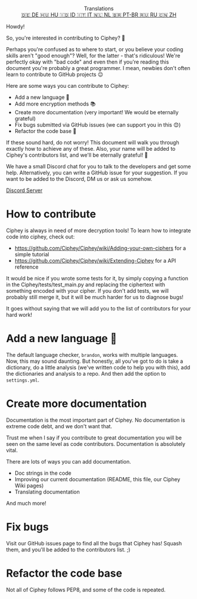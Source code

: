 <p align="center">
Translations <br>
<a href=https://github.com/Ciphey/Ciphey/tree/master/translations/de/CONTRIBUTING.md>🇩🇪 DE   </a>
<a href=https://github.com/Ciphey/Ciphey/tree/master/translations/hu/CONTRIBUTING.md>🇭🇺 HU   </a>
<a href=https://github.com/Ciphey/Ciphey/tree/master/translations/id/CONTRIBUTING.md>🇮🇩 ID   </a>
<a href=https://github.com/Ciphey/Ciphey/tree/master/translations/it/CONTRIBUTING.md>🇮🇹 IT   </a>
<a href=https://github.com/Ciphey/Ciphey/tree/master/translations/nl/CONTRIBUTING.md>🇳🇱 NL   </a>
<a href=https://github.com/Ciphey/Ciphey/tree/master/translations/pt-br/CONTRIBUTING.md>🇧🇷 PT-BR   </a>
<a href=https://github.com/Ciphey/Ciphey/tree/master/translations/ru/CONTRIBUTING.md>🇷🇺 RU   </a>
<a href=https://github.com/Ciphey/Ciphey/tree/master/translations/zh/CONTRIBUTING.md>🇨🇳 ZH   </a>
</p>

Howdy!

So, you're interested in contributing to Ciphey? 🤔

Perhaps you're confused as to where to start, or you believe your coding skills aren't "good enough"? Well, for the latter - that's ridiculous! We're perfectly okay with "bad code" and even then if you're reading this document you're probably a great programmer. I mean, newbies don't often learn to contribute to GitHub projects 😉

Here are some ways you can contribute to Ciphey:

- Add a new language 🧏
- Add more encryption methods 📚
- Create more documentation (very important! We would be eternally grateful)
- Fix bugs submitted via GitHub issues (we can support you in this 😊)
- Refactor the code base 🥺

If these sound hard, do not worry! This document will walk you through exactly how to achieve any of these. Also, your name will be added to Ciphey's contributors list, and we'll be eternally grateful! 🙏

We have a small Discord chat for you to talk to the developers and get some help. Alternatively, you can write a GitHub issue for your suggestion. If you want to be added to the Discord, DM us or ask us somehow.

[Discord Server](https://discord.gg/KfyRUWw)

# How to contribute

Ciphey is always in need of more decryption tools! To learn how to integrate code into ciphey, check out:

- <https://github.com/Ciphey/Ciphey/wiki/Adding-your-own-ciphers> for a simple tutorial
- <https://github.com/Ciphey/Ciphey/wiki/Extending-Ciphey> for a API reference

It would be nice if you wrote some tests for it, by simply copying a function in the Ciphey/tests/test_main.py and replacing the ciphertext with something encoded with your cipher. If you don't add tests, we will probably still merge it, but it will be much harder for us to diagnose bugs!

It goes without saying that we will add you to the list of contributors for your hard work!

# Add a new language 🧏

The default language checker, `brandon`, works with multiple languages. Now, this may sound daunting.
But honestly, all you've got to do is take a dictionary, do a little analysis (we've written code to help you with this), add the dictionaries and analysis to a repo. And then add the option to `settings.yml`.

# Create more documentation

Documentation is the most important part of Ciphey. No documentation is extreme code debt, and we don't want that.

Trust me when I say if you contribute to great documentation you will be seen on the same level as code contributors. Documentation is absolutely vital.

There are lots of ways you can add documentation.

- Doc strings in the code
- Improving our current documentation (README, this file, our Ciphey Wiki pages)
- Translating documentation

And much more!

# Fix bugs

Visit our GitHub issues page to find all the bugs that Ciphey has! Squash them, and you'll be added to the contributors list. ;)

# Refactor the code base

Not all of Ciphey follows PEP8, and some of the code is repeated.

